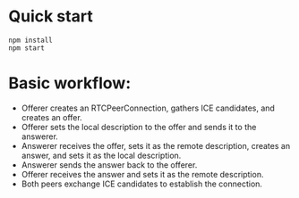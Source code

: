 # Quick start
```
npm install
npm start
```

# Basic workflow:
- Offerer creates an RTCPeerConnection, gathers ICE candidates, and creates an offer.
- Offerer sets the local description to the offer and sends it to the answerer.
- Answerer receives the offer, sets it as the remote description, creates an answer, and sets it as the local description.
- Answerer sends the answer back to the offerer.
- Offerer receives the answer and sets it as the remote description.
- Both peers exchange ICE candidates to establish the connection.
